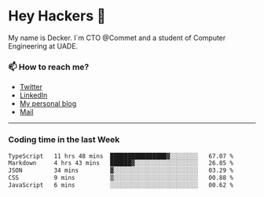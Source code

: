 # Hey Hackers 👋

My name is Decker. I`m CTO @Commet and a student of Computer Engineering at UADE.

### 📫 How to reach me?
- [Twitter](https://x.com/0xDecker) 
- [LinkedIn](https://www.linkedin.com/in/decker-urbano/) 
- [My personal blog](http://decker.sh) 
- [Mail](mailto:me@decker.sh)

---

### Coding time in the last Week

<!--START_SECTION:waka-->

```txt
TypeScript   11 hrs 48 mins  ████████████████▓░░░░░░░░   67.07 %
Markdown     4 hrs 43 mins   ██████▓░░░░░░░░░░░░░░░░░░   26.85 %
JSON         34 mins         ▓░░░░░░░░░░░░░░░░░░░░░░░░   03.29 %
CSS          9 mins          ▒░░░░░░░░░░░░░░░░░░░░░░░░   00.88 %
JavaScript   6 mins          ░░░░░░░░░░░░░░░░░░░░░░░░░   00.62 %
```

<!--END_SECTION:waka-->
